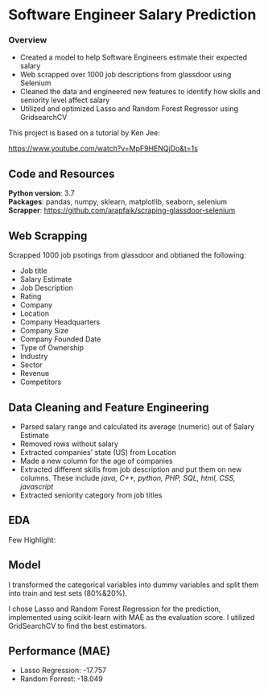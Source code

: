 # Software Engineer Salary Prediction

### Overview
- Created a model to help Software Engineers estimate their expected salary
- Web scrapped over 1000 job descriptions from glassdoor using Selenium
- Cleaned the data and engineered new features to identify how skills and seniority level affect salary
- Utilized and optimized Lasso and Random Forest Regressor using GridsearchCV

This project is based on a tutorial by Ken Jee:

https://www.youtube.com/watch?v=MpF9HENQjDo&t=1s

## Code and Resources
__Python version__: 3.7
<br>
__Packages__: pandas, numpy, sklearn, matplotlib, seaborn, selenium
<br>
__Scrapper__: https://github.com/arapfaik/scraping-glassdoor-selenium


## Web Scrapping
Scrapped 1000 job psotings from glassdoor and obtianed the following:
- Job title
- Salary Estimate
- Job Description
- Rating
- Company
- Location
- Company Headquarters
- Company Size
- Company Founded Date
- Type of Ownership
- Industry
- Sector
- Revenue
- Competitors


## Data Cleaning and Feature Engineering
- Parsed salary range and calculated its average (numeric) out of Salary Estimate 
- Removed rows without salary
- Extracted companies' state (US) from Location
- Made a new column for the age of companies
- Extracted different skills from job description and put them on new columns. These include _java, C++, python, PHP, SQL, html, CSS, javascript_
- Extracted seniority category from job titles


## EDA
Few Highlight:


## Model
I transformed the categorical variables into dummy variables and split them into train and test sets (80%&20%).

I chose Lasso and Random Forest Regression for the prediction, implemented using scikit-learn with MAE as the evaluation score. I utilized GridSearchCV to find the best estimators.

## Performance (MAE)
- Lasso Regression: -17.757
- Random Forrest: -18.049
